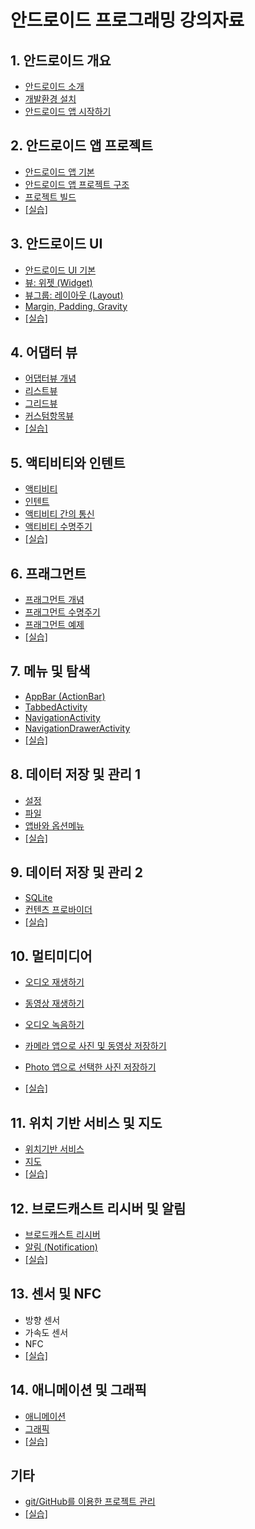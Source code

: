 
# 안드로이드 프로그래밍 강의자료


## 1. 안드로이드 개요

- [안드로이드 소개](intro-android/intro_android.html) 
- [개발환경 설치](intro-android/install_dev_env.html) 
- [안드로이드 앱 시작하기](intro-android/start-android-project.html)   

## 2. 안드로이드 앱 프로젝트
- [안드로이드 앱 기본](android-project/android_app_basic.html)
- [안드로이드 앱 프로젝트 구조](android-project/android_project_basic.html)
- [프로젝트 빌드](android-project/project-build.html)
- [[실습]](android-project/안드로이드_프로젝트_실습.html) 

## 3. 안드로이드 UI
- [안드로이드 UI 기본](android-ui/android_ui.html)
- [뷰: 위젯 (Widget)](android-ui/android_ui_view.html)
- [뷰그룹: 레이아웃 (Layout)](android-ui/android_ui_viewgroup.html)
- [Margin, Padding, Gravity](android-ui/android_ui_mpg.html)
- [[실습]](android-ui/안드로이드_UI_실습.html)
 
## 4. 어댑터 뷰 
- [어댑터뷰 개념](adapter-view/adapterview.html)
- [리스트뷰](adapter-view/listview.html)
- [그리드뷰](adapter-view/gridview.html)
- [커스텀항목뷰](adapter-view/custom-item-view.html)
- [[실습]](adapter-view/adapterview-practice.html)

## 5. 액티비티와 인텐트
- [액티비티](activity-intent/activity-intent.html#1) 
- [인텐트](activity-intent/activity-intent.html#2) 
- [액티비티 간의 통신](activity-intent/activity-intent.html#3) 
- [액티비티 수명주기](activity-intent/activity-intent.html#4) 
- [[실습]]()

## 6. 프래그먼트
- [프래그먼트 개념](fragment/fragment.html) 
- [프래그먼트 수명주기](fragment/fragment-lifecycle.html) 
- [프래그먼트 예제](fragment/fragment-example.html) 
- [[실습]](fragment/fragment-practice.html)

## 7. 메뉴 및 탐색
- [AppBar (ActionBar)]()
- [TabbedActivity]()
- [NavigationActivity]()
- [NavigationDrawerActivity]()
- [[실습]]()

## 8. 데이터 저장 및 관리 1
- [설정](data-management/sharedpreferences.html) 
- [파일](data-management/file.html) 
- [앱바와 옵션메뉴](activity-navigation/actionbar.html)
- [[실습]](data-management/datamanagement_lab.html)


## 9. 데이터 저장 및 관리 2
- [SQLite](data-management/sqlite.html) 
- [컨텐츠 프로바이더](data-management/content-provider.html) 
-  [[실습]](data-management/sqlite-content-provider-lab.html)

## 10. 멀티미디어
- [오디오 재생하기](multimedia/multimedia.html#1)
- [동영상 재생하기](multimedia/multimedia.html#2)
- [오디오 녹음하기](multimedia/multimedia.html#3)
- [카메라 앱으로 사진 및 동영상 저장하기](multimedia/multimedia.html#4)
- [Photo 앱으로 선택한 사진 저장하기](multimedia/multimedia.html#5)

-  [[실습]](multimedia/multimedia_lab.html)

## 11. 위치 기반 서비스 및 지도
- [위치기반 서비스](location_map/location.html) 
- [지도](location_map/map.html) 
-  [[실습]](location_map/location-map-lab.html)


## 12. 브로드캐스트 리시버 및 알림
- [브로드캐스트 리시버](broadcast_notification/broadcast_receiver.html)
- [알림 (Notification)](broadcast_notification/notification.html)
-  [[실습]](broadcast_notification/broadcast-notification-lab.html)

## 13. 센서 및 NFC
- 방향 센서
- 가속도 센서
- NFC
- [[실습]]()

## 14. 애니메이션 및 그래픽
- [애니메이션](animation-graphics/animation.html) 
- [그래픽](animation-graphics/graphics.html) 
-  [[실습]](animation-graphics/animation_lab.html)


## 기타
- [git/GitHub를 이용한 프로젝트 관리](android-project/git_github.html)
- [[실습]](android-project/git_github_실습.html)
